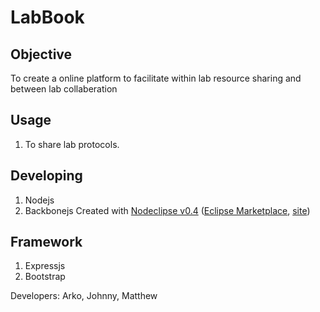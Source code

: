 # LabBook

## Objective
To create a online platform to facilitate within lab resource sharing and between lab collaberation


## Usage
1. To share lab protocols.


## Developing
1. Nodejs
2. Backbonejs
Created with [Nodeclipse v0.4](https://github.com/Nodeclipse/nodeclipse-1)
 ([Eclipse Marketplace](http://marketplace.eclipse.org/content/nodeclipse), [site](http://www.nodeclipse.org))   

## Framework
1. Expressjs
2. Bootstrap

Developers: Arko, Johnny, Matthew
